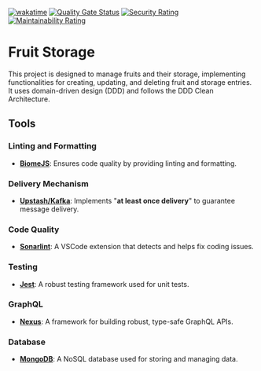 [![wakatime](https://wakatime.com/badge/user/152d6023-67ff-4cb4-a5dc-21f42dcf7f47/project/3cedd4c5-d38a-4676-9d26-51299672d930.svg)](https://wakatime.com/@kuroxi/projects/ttfheesqvn?start=2024-07-23&end=2024-07-29)
[![Quality Gate Status](https://sonarcloud.io/api/project_badges/measure?project=KuroXI_fruit-storage&metric=alert_status)](https://sonarcloud.io/summary/new_code?id=KuroXI_fruit-storage)
[![Security Rating](https://sonarcloud.io/api/project_badges/measure?project=KuroXI_fruit-storage&metric=security_rating)](https://sonarcloud.io/summary/new_code?id=KuroXI_fruit-storage)
[![Maintainability Rating](https://sonarcloud.io/api/project_badges/measure?project=KuroXI_fruit-storage&metric=sqale_rating)](https://sonarcloud.io/summary/new_code?id=KuroXI_fruit-storage)

# Fruit Storage

This project is designed to manage fruits and their storage, implementing functionalities for creating, updating, and deleting fruit and storage entries. It uses domain-driven design (DDD) and follows the DDD Clean Architecture.

## Tools

### Linting and Formatting
- [**BiomeJS**](https://biomejs.dev/): Ensures code quality by providing linting and formatting.

### Delivery Mechanism
- [**Upstash/Kafka**](https://console.upstash.com/kafka): Implements "**at least once delivery**" to guarantee message delivery.

### Code Quality
- [**Sonarlint**](https://marketplace.visualstudio.com/items?itemName=SonarSource.sonarlint-vscode): A VSCode extension that detects and helps fix coding issues.

### Testing
- [**Jest**](https://jestjs.io/): A robust testing framework used for unit tests.

### GraphQL
- [**Nexus**](https://nexusjs.org/): A framework for building robust, type-safe GraphQL APIs.

### Database
- [**MongoDB**](https://www.mongodb.com/): A NoSQL database used for storing and managing data.